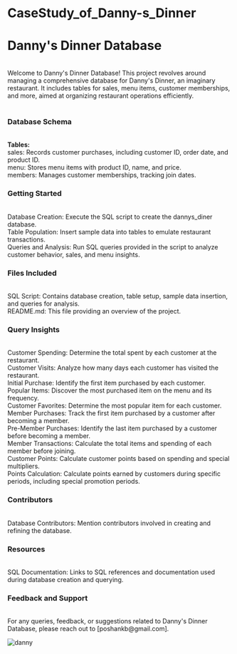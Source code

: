 # CaseStudy_of_Danny-s_Dinner <br>
<h1>Danny's Dinner Database</h1> <br>
Welcome to Danny's Dinner Database! This project revolves around managing a comprehensive database for Danny's Dinner, an imaginary restaurant. It includes tables for sales, menu items, customer memberships, and more, aimed at organizing restaurant operations efficiently.<br>
<br>
<h3>Database Schema</h3><br>
<b>Tables:</b><br>
sales: Records customer purchases, including customer ID, order date, and product ID.<br>
menu: Stores menu items with product ID, name, and price.<br>
members: Manages customer memberships, tracking join dates.<br>
<h3>Getting Started</h3><br>
Database Creation: Execute the SQL script to create the dannys_diner database.<br>
Table Population: Insert sample data into tables to emulate restaurant transactions.<br>
Queries and Analysis: Run SQL queries provided in the script to analyze customer behavior, sales, and menu insights.<br>
<h3>Files Included</h3><br>
SQL Script: Contains database creation, table setup, sample data insertion, and queries for analysis.<br>
README.md: This file providing an overview of the project.<br>
<h3>Query Insights</h3><br>
Customer Spending: Determine the total spent by each customer at the restaurant.<br>
Customer Visits: Analyze how many days each customer has visited the restaurant.<br>
Initial Purchase: Identify the first item purchased by each customer.<br>
Popular Items: Discover the most purchased item on the menu and its frequency.<br>
Customer Favorites: Determine the most popular item for each customer.<br>
Member Purchases: Track the first item purchased by a customer after becoming a member.<br>
Pre-Member Purchases: Identify the last item purchased by a customer before becoming a member.<br>
Member Transactions: Calculate the total items and spending of each member before joining.<br>
Customer Points: Calculate customer points based on spending and special multipliers.<br>
Points Calculation: Calculate points earned by customers during specific periods, including special promotion periods.<br>
<h3>Contributors</h3><br>
Database Contributors: Mention contributors involved in creating and refining the database.<br>
<h3>Resources</h3><br>
SQL Documentation: Links to SQL references and documentation used during database creation and querying.<br>
<h3>Feedback and Support</h3><br>
For any queries, feedback, or suggestions related to Danny's Dinner Database, please reach out to [poshankb@gmail.com].

![danny](https://github.com/PoshankBramhe/CaseStudy_of_Danny-s_Dinner/assets/154652656/a0d34160-3161-4c90-81c3-6271e2b35546)

